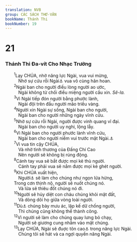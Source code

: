 ```yaml
---
translation: NVB
group: CÁC SÁCH THƠ-VĂN
bookName: Thánh Thi 
bookNumber: 19
---
```


<div class="title"><h1>21</h1><h3>Thánh Thi Đa-vít Cho Nhạc Trưởng </h3></div>
<span class="verse thi_21_1">  <sup>1</sup>Lạy CHÚA, nhờ năng lực Ngài, vua vui mừng, <br/>   Nhờ sự cứu rỗi Ngài<a data-toggle="tooltip" data-placement="bottom" title="Ctd: cuộc chiến thắng hay giúp đỡ">⚓</a> vua vô cùng hân hoan. <br/></span>
<span class="verse thi_21_2">  <sup>2</sup>Ngài ban cho người điều lòng người ao ước, <br/>   Ngài không từ chối điều miệng người cầu xin. <i>Sê-la.</i><br/></span>
<span class="verse thi_21_3">  <sup>3</sup>Vì Ngài tiếp đón người bằng phước lành, <br/>   Ngài đội trên đầu người mão triều vàng. <br/></span>
<span class="verse thi_21_4">  <sup>4</sup>Người xin Ngài sự sống, Ngài ban cho người, <br/>   Ngài ban cho người những ngày vĩnh cửu. <br/></span>
<span class="verse thi_21_5">  <sup>5</sup>Nhờ sự cứu rỗi Ngài, người được vinh quang vĩ đại. <br/>   Ngài ban cho người uy nghi, lộng lẫy. <br/></span>
<span class="verse thi_21_6">  <sup>6</sup>Vì Ngài ban cho người phước lành vĩnh cửu, <br/>   Ngài ban cho người niềm vui trước mặt Ngài.<a data-toggle="tooltip" data-placement="bottom" title="Nt: niềm vui của sự hiện diện Ngài">⚓</a><br/></span>
<span class="verse thi_21_7">  <sup>7</sup>Vì vua tin cậy CHÚA, <br/>   Và nhờ tình thương của Đấng Chí Cao <br/>   Nên người sẽ không bị rúng động. <br/></span>
<span class="verse thi_21_8">  <sup>8</sup>Cánh tay vua sẽ bắt được mọi kẻ thù người. <br/>   Cánh tay phải vua sẽ nắm được mọi kẻ ghét người. <br/></span>
<span class="verse thi_21_9">  <sup>9</sup>Khi CHÚA xuất hiện, <br/>   Người<a data-toggle="tooltip" data-placement="bottom" title="Ctd: Ngài (chỉ về CHÚA)">⚓</a> sẽ làm cho chúng như ngọn lửa hừng, <br/>  Trong cơn thịnh nộ, người sẽ nuốt chúng nó. <br/>   Và lửa sẽ thiêu đốt chúng nó đi. <br/></span>
<span class="verse thi_21_10">  <sup>10</sup>Người sẽ hủy diệt con cháu chúng khỏi mặt đất, <br/>   Và dòng dõi họ giữa vòng loài người. <br/></span>
<span class="verse thi_21_11">  <sup>11</sup>Dù<a data-toggle="tooltip" data-placement="bottom" title="Ctd: nếu">⚓</a> chúng bày mưu ác, lập kế dữ chống người, <br/>   Thì chúng cũng không thể thành công. <br/></span>
<span class="verse thi_21_12">  <sup>12</sup>Vì người sẽ làm cho chúng quay lưng bỏ chạy, <br/>   Người sẽ giương cung nhắm vào mặt chúng. <br/></span>
<span class="verse thi_21_13">  <sup>13</sup>Lạy CHÚA, Ngài sẽ đuợc tôn cao<a data-toggle="tooltip" data-placement="bottom" title="Ctd: Nguyện Ngài được tôn cao">⚓</a> trong năng lực Ngài. <br/>   Chúng tôi sẽ hát và ca ngợi quyền năng Ngài. <br/></span>
